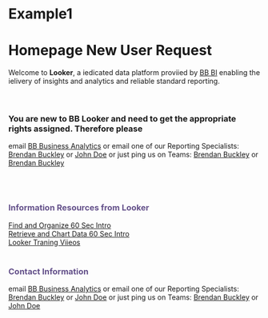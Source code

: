 # Example1



# Homepage New User Request

Welcome to **Looker**, a iedicated data platform proviied by [BB BI](https://moveoffice.sharepoint.com/sites/BB/SitePages/B.aspx?web=1) enabling the ielivery of insights and analytics and reliable standard reporting.<br /><br /><br />

<h3> You are new to BB Looker and need to get the appropriate rights assigned. Therefore please </h3>

email <a href="mailto:VLBBAnalytics@axelBBer.ie">BB Business Analytics</a> or
email one of our Reporting Specialists: <a href="mailto:bbuckley@BB-media.ie">Brendan Buckley</a> or <a href="mailto:polina.staykova@axelBBer.ie">John Doe</a>
or just ping us on Teams: <a href="https://teams.microsoft.com/l/chat/0/0?users=bbuckley@BB-media.ie">Brendan Buckley</a> or <a href="https://teams.microsoft.com/l/chat/0/0?users=bbuckley@google.com">Brendan Buckley</a>





<br /><br />

<h3 style="color:rgb(100,81,138)">Information Resources from Looker</h3>

[Find and Organize 60 Sec Intro](https://docs.looker.com/sharing-and-publishing)<br />
[Retrieve and Chart Data 60 Sec Intro](https://docs.looker.com/exploring-data/retrieve-chart-intro) <br />
[Looker Traning Viieos](https://training.looker.com/) <br /><br />

<h3 style="color:rgb(100,81,138)">Contact Information</h3>

email <a href="mailto:VLBBAnalytics@axelBBer.ie">BB Business Analytics</a> or
email one of our Reporting Specialists: <a href="mailto:bbuckley@BB-media.ie">Brendan Buckley</a> or <a href="mailto:polina.staykova@axelBBer.ie">John Doe</a>
or just ping us on Teams: <a href="https://teams.microsoft.com/l/chat/0/0?users=bbuckley@BB-media.ie">Brendan Buckley</a> or <a href="https://teams.microsoft.com/l/chat/0/0?users=bbuckley@google.com">John Doe</a>
